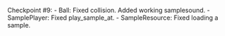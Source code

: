 Checkpoint #9:
    - Ball: Fixed collision. Added working samplesound.
    - SamplePlayer: Fixed play_sample_at.
    - SampleResource: Fixed loading a sample.
